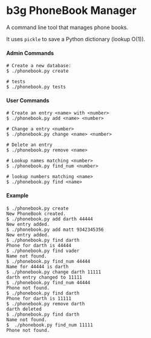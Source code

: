  b3g PhoneBook Manager
=======================


A command line tool that manages phone books.

It uses ```pickle``` to save a Python dictionary (lookup O(1)).


#### Admin Commands

```
# Create a new database:
$ ./phonebook.py create

# tests
$ ./phonebook.py tests

```


#### User Commands

```
# Create an entry <name> with <number>
$ ./phonebook.py add <name> <number>

# Change a entry <number>
$ ./phonebook.py change <name> <number>

# Delete an entry
$ ./phonebook.py remove <name>

# Lookup names matching <number>
$ ./phonebook.py find_num <number>

# lookup numbers matching <name>
$ ./phonebook.py find <name>
```

#### Example

```
$ ./phonebook.py create
New PhoneBook created.
$ ./phonebook.py add darth 44444
New entry added.
$ ./phonebook.py add matt 9342345356
New entry added.
$ ./phonebook.py find darth
Phone for darth is 44444
$ ./phonebook.py find vader
Name not found.
$ ./phonebook.py find_num 44444
Name for 44444 is darth
$ ./phonebook.py change darth 11111
darth entry changed to 11111
$ ./phonebook.py find_num 44444
Phone not found.
$ ./phonebook.py find darth
Phone for darth is 11111
$ ./phonebook.py remove darth
darth deleted
$ ./phonebook.py find darth
Name not found.
$  ./phonebook.py find_num 11111
Phone not found.
```


